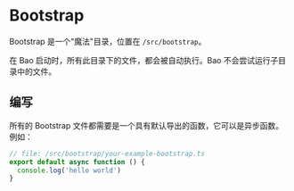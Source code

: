 # Bootstrap

Bootstrap 是一个"魔法"目录，位置在 `/src/bootstrap`。

在 Bao 启动时，所有此目录下的文件，都会被自动执行。Bao 不会尝试运行子目录中的文件。

## 编写

所有的 Bootstrap 文件都需要是一个具有默认导出的函数，它可以是异步函数。例如：

```ts
// file: /src/bootstrap/your-example-bootstrap.ts
export default async function () {
  console.log('hello world')
}
```